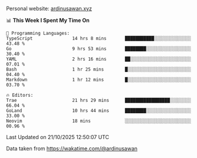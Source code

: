 Personal website: [ardinusawan.xyz](https://ardinusawan.xyz)

<!--START_SECTION:waka-->
📊 **This Week I Spent My Time On** 

```text
💬 Programming Languages: 
TypeScript               14 hrs 8 mins       ███████████░░░░░░░░░░░░░░   43.48 % 
Go                       9 hrs 53 mins       ████████░░░░░░░░░░░░░░░░░   30.40 % 
YAML                     2 hrs 16 mins       ██░░░░░░░░░░░░░░░░░░░░░░░   07.01 % 
Bash                     1 hr 25 mins        █░░░░░░░░░░░░░░░░░░░░░░░░   04.40 % 
Markdown                 1 hr 12 mins        █░░░░░░░░░░░░░░░░░░░░░░░░   03.70 % 

🔥 Editors: 
Trae                     21 hrs 29 mins      █████████████████░░░░░░░░   66.04 % 
GoLand                   10 hrs 44 mins      ████████░░░░░░░░░░░░░░░░░   33.00 % 
Neovim                   18 mins             ░░░░░░░░░░░░░░░░░░░░░░░░░   00.96 % 
```


 Last Updated on 21/10/2025 12:50:07 UTC
<!--END_SECTION:waka-->
Data taken from https://wakatime.com/@ardinusawan
